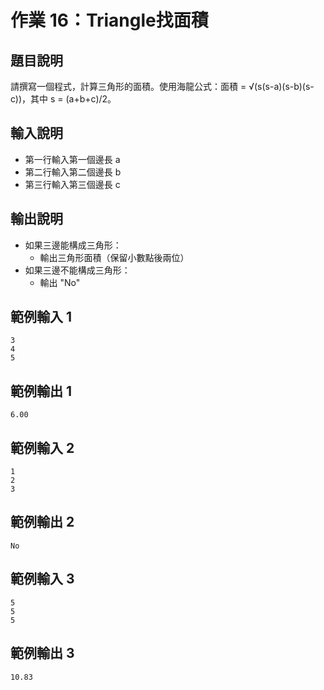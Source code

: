 # 作業 16：Triangle找面積

## 題目說明
請撰寫一個程式，計算三角形的面積。使用海龍公式：面積 = √(s(s-a)(s-b)(s-c))，其中 s = (a+b+c)/2。

## 輸入說明
- 第一行輸入第一個邊長 a
- 第二行輸入第二個邊長 b
- 第三行輸入第三個邊長 c

## 輸出說明
- 如果三邊能構成三角形：
  - 輸出三角形面積（保留小數點後兩位）
- 如果三邊不能構成三角形：
  - 輸出 "No"

## 範例輸入 1
```
3
4
5
```

## 範例輸出 1
```
6.00
```

## 範例輸入 2
```
1
2
3
```

## 範例輸出 2
```
No
```

## 範例輸入 3
```
5
5
5
```

## 範例輸出 3
```
10.83
``` 